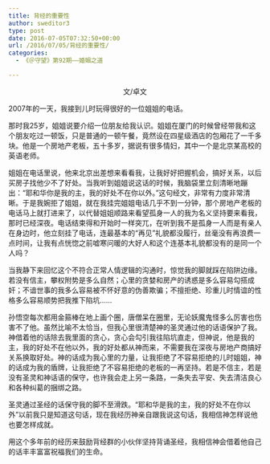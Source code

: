 ```yaml
---
title: 背经的重要性
author: sweditor3
type: post
date: 2016-07-05T07:32:50+00:00
url: /2016/07/05/背经的重要性/
categories:
  - 《＠守望》第92期——婚姻之道

---
```

<p style="text-align: center;">
  文/卓文<!--more-->
</p>

2007年的一天，我接到儿时玩得很好的一位姐姐的电话。

那时我25岁，姐姐说要介绍一位朋友给我认识。姐姐在厦门的时候曾经带我和这个朋友吃过一顿饭，只是普通的一顿午餐，竟然设在四星级酒店的包厢花了一千多块。他是一个房地产老板，五十多岁，据说有很多情妇，其中一个是北京某高校的英语老师。

姐姐在电话里说，他来北京出差想来看看我，让我好好把握机会，搞好关系，以后买房子找他少不了好处。当我听到姐姐说这话的时候，我脑袋里立刻清晰地蹦出：“耶和华你是我的主，我的好处不在你以外。”这句经文，非常有力度非常清晰。于是我婉拒了姐姐，就在我挂完姐姐电话几乎不到一分钟，那个房地产老板的电话马上就打进来了，以代替姐姐顺路来看望孤身一人的我为名义坚持要来看我，那时已经深夜。电话结束得和开始时一样突兀，在听到我不是孤身一人而是有亲人在身边时，他立刻挂了电话，连最基本的“再见”礼貌都没履行，丝毫没有再浪费一点时间，让我有点恍惚之前嘘寒问暖的大好人和这个连基本礼貌都没有的是同一个人吗？

当我静下来回忆这个不符合正常人情逻辑的沟通时，惊觉我的脚就踩在陷阱边缘。若没有信主，攀权附势是多么自然；心里的贪婪和房产的诱惑是多么容易勾搭成奸；不谙世事的我多么容易被不怀好意的伪善欺骗；不擅拒绝、珍重儿时情谊的性格多么容易顺势把我推下陷坑……

孙悟空每次都用金箍棒在地上画个圈，唐僧呆在圈里，无论妖魔鬼怪多么厉害也伤害不了他。虽然比喻不太恰当，但我心里很清楚神的圣灵通过他的话语保护了我。神借着他的话除去我里面的贪心，贪心会勾引我往陷坑直走，但神说，他是我的主，我的好处不在他以外，我的好处都从神而来，不需要我在深夜与房地产商搞好关系换取好处。神的话成为我心里的力量，让我拒绝了不容易拒绝的儿时姐姐，神的话成为我的盾牌，让我拒绝了不容易拒绝的老板的一再坚持。若是不信主，若是没有圣灵和神话语的保守，也许我会走上另一条路，一条失去平安、失去清洁良心和各种纠葛的捆绑之路。

圣灵通过圣经的话保守我的脚不至滑跌。“耶和华是我的主，我的好处不在你以外”以前我只是知道这句话，现在我经历神亲自跟我说这句话，我相信神怎样说他也要怎样成就。
  
用这个多年前的经历来鼓励背经群的小伙伴坚持背诵圣经，我相信神会借着他自己的话丰丰富富祝福我们的生命。